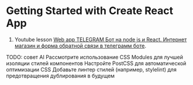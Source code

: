 # Getting Started with Create React App

1. Youtube lesson [Web app TELEGRAM Бот на node js и React. Интернет магазин и форма обратной связи в телеграмм боте](https://youtu.be/MzO-0IYkZMU).

TODO: совет AI
Рассмотрите использование CSS Modules для лучшей изоляции стилей компонентов
Настройте PostCSS для автоматической оптимизации CSS
Добавьте линтер стилей (например, stylelint) для предотвращения дублирования в будущем
